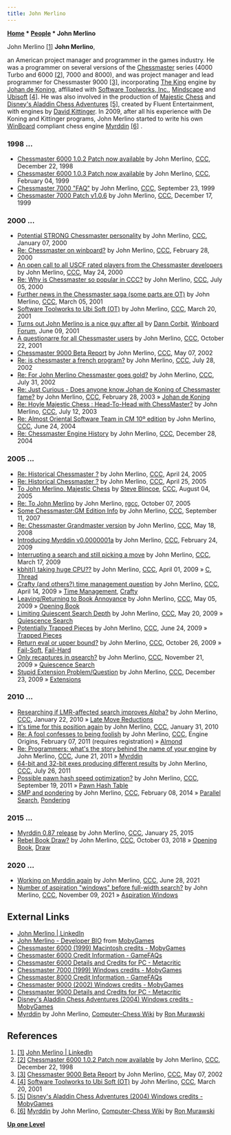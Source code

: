 ```yaml
---
title: John Merlino
---
```

**[Home](Home "Home") \* [People](People "People") \* John Merlino**



 [](http://www.linkedin.com/pub/john-merlino/0/124/370) John Merlino <a id="cite-note-1" href="#cite-ref-1">[1]</a> 
**John Merlino**,  

an American project manager and programmer in the games industry. He was a programmer on several versions of the [Chessmaster](Chessmaster "Chessmaster") series (4000 Turbo and 6000 <a id="cite-note-2" href="#cite-ref-2">[2]</a>, 7000 and 8000), and was project manager and lead programmer for Chessmaster 9000 <a id="cite-note-3" href="#cite-ref-3">[3]</a>, incorporating [The King](The_King "The King") engine by [Johan de Koning](Johan_de_Koning "Johan de Koning"), affiliated with [Software Toolworks, Inc.](index.php?title=Software_Toolworks&action=edit&redlink=1 "Software Toolworks (page does not exist)"), [Mindscape](index.php?title=Mindscape&action=edit&redlink=1 "Mindscape (page does not exist)") and [Ubisoft](index.php?title=Ubisoft&action=edit&redlink=1 "Ubisoft (page does not exist)") <a id="cite-note-4" href="#cite-ref-4">[4]</a>. He was also involved in the production of [Majestic Chess](Majestic_Chess "Majestic Chess") and [Disney's Aladdin Chess Adventures](Disney%27s_Aladdin_Chess_Adventures "Disney's Aladdin Chess Adventures") <a id="cite-note-5" href="#cite-ref-5">[5]</a>, created by Fluent Entertainment, with engines by [David Kittinger](David_Kittinger "David Kittinger"). In 2009, after all his experience with De Koning and Kittinger programs, John Merlino started to write his own [WinBoard](WinBoard "WinBoard") compliant chess engine [Myrddin](Myrddin "Myrddin") <a id="cite-note-6" href="#cite-ref-6">[6]</a> . 



### 1998 ...


* [Chessmaster 6000 1.0.2 Patch now available](https://www.stmintz.com/ccc/index.php?id=37196) by John Merlino, [CCC](CCC "CCC"), December 22, 1998
* [Chessmaster 6000 1.0.3 Patch now available](https://www.stmintz.com/ccc/index.php?id=42219) by John Merlino, [CCC](CCC "CCC"), February 04, 1999
* [Chessmaster 7000 "FAQ"](https://www.stmintz.com/ccc/index.php?id=70061) by John Merlino, [CCC](CCC "CCC"), September 23, 1999
* [Chessmaster 7000 Patch v1.0.6](https://www.stmintz.com/ccc/index.php?id=83111) by John Merlino, [CCC](CCC "CCC"), December 17, 1999


### 2000 ...


* [Potential STRONG Chessmaster personality](https://www.stmintz.com/ccc/index.php?id=86638) by John Merlino, [CCC](CCC "CCC"), January 07, 2000
* [Re: Chessmaster on winboard?](https://www.stmintz.com/ccc/index.php?id=99410) by John Merlino, [CCC](CCC "CCC"), February 28, 2000
* [An open call to all USCF rated players from the Chessmaster developers](https://www.stmintz.com/ccc/index.php?id=112355) by John Merlino, [CCC](CCC "CCC"), May 24, 2000
* [Re: Why is Chessmaster so popular in CCC?](https://www.stmintz.com/ccc/index.php?id=117882) by John Merlino, [CCC](CCC "CCC"), July 05, 2000
* [Further news in the Chessmaster saga (some parts are OT)](https://www.stmintz.com/ccc/index.php?id=157203) by John Merlino, [CCC](CCC "CCC"), March 05, 2001
* [Software Toolworks to Ubi Soft (OT)](https://www.stmintz.com/ccc/index.php?id=159490) by John Merlino, [CCC](CCC "CCC"), March 20, 2001
* [Turns out John Merlino is a nice guy after all](http://www.open-aurec.com/wbforum/viewtopic.php?t=33930&p=128447) by [Dann Corbit](Dann_Corbit "Dann Corbit"), [Winboard Forum](index.php?title=Computer_Chess_FOrums&action=edit&redlink=1 "Computer Chess FOrums (page does not exist)"), June 09, 2001
* [A questionarre for all Chessmaster users](https://www.stmintz.com/ccc/index.php?id=193818) by John Merlino, [CCC](CCC "CCC"), October 22, 2001
* [Chessmaster 9000 Beta Report](https://www.stmintz.com/ccc/index.php?id=228545) by John Merlino, [CCC](CCC "CCC"), May 07, 2002
* [Re: is chessmaster a french program?](https://www.stmintz.com/ccc/index.php?id=242969) by John Merlino, [CCC](CCC "CCC"), July 28, 2002
* [Re: For John Merlino Chessmaster goes gold?](https://www.stmintz.com/ccc/index.php?id=243608) by John Merlino, [CCC](CCC "CCC"), July 31, 2002
* [Re: Just Curious - Does anyone know Johan de Koning of Chessmaster fame?](https://www.stmintz.com/ccc/index.php?id=287267) by John Merlino, [CCC](CCC "CCC"), February 28, 2003 » [Johan de Koning](Johan_de_Koning "Johan de Koning")
* [Re: Hoyle Majestic Chess : Head-To-Head with ChessMaster?](https://www.stmintz.com/ccc/index.php?id=306187) by John Merlino, [CCC](CCC "CCC"), July 12, 2003
* [Re: Almost Oriental Software Team in CM 10º edition](https://www.stmintz.com/ccc/index.php?id=372329) by John Merlino, [CCC](CCC "CCC"), June 24, 2004
* [Re: Chessmaster Engine History](https://www.stmintz.com/ccc/index.php?id=403144) by John Merlino, [CCC](CCC "CCC"), December 28, 2004


### 2005 ...


* [Re: Historical Chessmaster ?](https://www.stmintz.com/ccc/index.php?id=422722) by John Merlino, [CCC](CCC "CCC"), April 24, 2005
* [Re: Historical Chessmaster ?](https://www.stmintz.com/ccc/index.php?id=422812) by John Merlino, [CCC](CCC "CCC"), April 25, 2005
* [To John Merlino. Majestic Chess](https://www.stmintz.com/ccc/index.php?id=440185) by [Steve Blincoe](Steve_Blincoe "Steve Blincoe"), [CCC](CCC "CCC"), August 04, 2005
* [Re: To John Merlino](http://groups.google.com/group/rec.games.chess.computer/msg/c0c646a8d48a19c0) by John Merlino, [rgcc](Computer_Chess_Forums "Computer Chess Forums"), October 07, 2005
* [Some Chessmaster:GM Edition Info](http://www.talkchess.com/forum/viewtopic.php?t=16407) by John Merlino, [CCC](CCC "CCC"), September 11, 2007
* [Re: Chessmaster Grandmaster version](http://www.talkchess.com/forum/viewtopic.php?topic_view=threads&p=189956&t=21197) by John Merlino, [CCC](CCC "CCC"), May 18, 2008
* [Introducing Myrddin v0.0000001a](http://www.talkchess.com/forum/viewtopic.php?t=26729) by John Merlino, [CCC](CCC "CCC"), February 24, 2009
* [Interrupting a search and still picking a move](http://www.talkchess.com/forum/viewtopic.php?t=27051) by John Merlino, [CCC](CCC "CCC"), March 17, 2009
* [kbhit() taking huge CPU??](http://www.talkchess.com/forum/viewtopic.php?t=27279) by John Merlino, [CCC](CCC "CCC"), April 01, 2009 » [C](C "C"), [Thread](Thread "Thread")
* [Crafty (and others?) time management question](http://www.talkchess.com/forum/viewtopic.php?t=27446) by John Merlino, [CCC](CCC "CCC"), April 14, 2009 » [Time Management](Time_Management "Time Management"), [Crafty](Crafty "Crafty")
* [Leaving/Returning to Book Annoyance](http://www.talkchess.com/forum/viewtopic.php?t=27746) by John Merlino, [CCC](CCC "CCC"), May 05, 2009 » [Opening Book](Opening_Book "Opening Book")
* [Limiting Quiescent Search Depth](http://www.talkchess.com/forum/viewtopic.php?t=28023) by John Merlino, [CCC](CCC "CCC"), May 20, 2009 » [Quiescence Search](Quiescence_Search "Quiescence Search")
* [Potentially Trapped Pieces](http://www.talkchess.com/forum/viewtopic.php?t=28620) by John Merlino, [CCC](CCC "CCC"), June 24, 2009 » [Trapped Pieces](Trapped_Pieces "Trapped Pieces")
* [Return eval or upper bound?](http://www.talkchess.com/forum/viewtopic.php?t=30333) by John Merlino, [CCC](CCC "CCC"), October 26, 2009 » [Fail-Soft](Fail-Soft "Fail-Soft"), [Fail-Hard](Fail-Hard "Fail-Hard")
* [Only recaptures in qsearch?](http://www.talkchess.com/forum/viewtopic.php?t=30738) by John Merlino, [CCC](CCC "CCC"), November 21, 2009 » [Quiescence Search](Quiescence_Search "Quiescence Search")
* [Stupid Extension Problem/Question](http://www.talkchess.com/forum/viewtopic.php?t=31220) by John Merlino, [CCC](CCC "CCC"), December 23, 2009 » [Extensions](Extensions "Extensions")


### 2010 ...


* [Researching if LMR-affected search improves Alpha?](http://www.talkchess.com/forum/viewtopic.php?t=31933) by John Merlino, [CCC](CCC "CCC"), January 22, 2010 » [Late Move Reductions](Late_Move_Reductions "Late Move Reductions")
* [It's time for this position again](http://www.talkchess.com/forum/viewtopic.php?t=32250) by John Merlino, [CCC](CCC "CCC"), January 31, 2010
* [Re: A fool confesses to being foolish](http://www.talkchess.com/forum/viewtopic.php?topic_view=threads&p=393341&t=37393) by John Merlino, [CCC](CCC "CCC"), Engine Origins, February 07, 2011 (requires registration) » [Almond](Almond "Almond")
* [Re: Programmers: what's the story behind the name of your engine](http://www.talkchess.com/forum/viewtopic.php?topic_view=threads&p=410903&t=39407) by John Merlino, [CCC](CCC "CCC"), June 21, 2011 » [Myrddin](Myrddin "Myrddin")
* [64-bit and 32-bit exes producing different results](http://www.talkchess.com/forum/viewtopic.php?t=39868) by John Merlino, [CCC](CCC "CCC"), July 26, 2011
* [Possible pawn hash speed optimization?](http://www.talkchess.com/forum/viewtopic.php?t=40470)  by John Merlino, [CCC](CCC "CCC"), September 19, 2011 » [Pawn Hash Table](Pawn_Hash_Table "Pawn Hash Table")
* [SMP and pondering](http://www.talkchess.com/forum/viewtopic.php?t=51198) by John Merlino, [CCC](CCC "CCC"), February 08, 2014 » [Parallel Search](Parallel_Search "Parallel Search"), [Pondering](Pondering "Pondering")


### 2015 ...


* [Myrddin 0.87 release](http://www.talkchess.com/forum/viewtopic.php?t=55093) by John Merlino, [CCC](CCC "CCC"), January 25, 2015
* [Rebel Book Draw?](http://www.talkchess.com/forum3/viewtopic.php?f=7&t=68558) by John Merlino, [CCC](CCC "CCC"), October 03, 2018 » [Opening Book](Opening_Book "Opening Book"), [Draw](Draw "Draw")


### 2020 ...


* [Working on Myrddin again](http://www.talkchess.com/forum3/viewtopic.php?f=7&t=77567) by John Merlino, [CCC](CCC "CCC"), June 28, 2021
* [Number of aspiration "windows" before full-width search?](https://www.talkchess.com/forum3/viewtopic.php?f=7&t=78625) by John Merlino, [CCC](CCC "CCC"), November 09, 2021 » [Aspiration Windows](Aspiration_Windows "Aspiration Windows")


## External Links


* [John Merlino | LinkedIn](http://www.linkedin.com/pub/john-merlino/0/124/370)
* [John Merlino - Developer BIO](http://www.mobygames.com/developer/sheet/view/developerId,22763/) from [MobyGames](https://en.wikipedia.org/wiki/MobyGames)
* [Chessmaster 6000 (1999) Macintosh credits - MobyGames](http://www.mobygames.com/game/macintosh/chessmaster-6000/credits)
* [Chessmaster 6000 Credit Information - GameFAQs](http://www.gamefaqs.com/pc/63616-chessmaster-6000/credit)
* [Chessmaster 6000 Details and Credits for PC - Metacritic](http://www.metacritic.com/game/pc/chessmaster-6000/details)
* [Chessmaster 7000 (1999) Windows credits - MobyGames](http://www.mobygames.com/game/windows/chessmaster-7000/credits)
* [Chessmaster 8000 Credit Information - GameFAQs](http://www.gamefaqs.com/pc/447246-chessmaster-8000/credit)
* [Chessmaster 9000 (2002) Windows credits - MobyGames](http://www.mobygames.com/game/windows/chessmaster-9000/credits)
* [Chessmaster 9000 Details and Credits for PC - Metacritic](http://www.metacritic.com/game/pc/chessmaster-9000/details)
* [Disney's Aladdin Chess Adventures (2004) Windows credits - MobyGames](http://www.mobygames.com/game/windows/disneys-aladdin-chess-adventures/credits)
* [Myrddin](http://computer-chess.org/doku.php?id=computer_chess:engines:myrddin:index) by John Merlino, [Computer-Chess Wiki](http://computer-chess.org/doku.php?id=home) by [Ron Murawski](Ron_Murawski "Ron Murawski")


## References


1. <a id="cite-ref-1" href="#cite-note-1">[1]</a> [John Merlino | LinkedIn](http://www.linkedin.com/pub/john-merlino/0/124/370)
2. <a id="cite-ref-2" href="#cite-note-2">[2]</a> [Chessmaster 6000 1.0.2 Patch now available](https://www.stmintz.com/ccc/index.php?id=37196) by John Merlino, [CCC](CCC "CCC"), December 22, 1998
3. <a id="cite-ref-3" href="#cite-note-3">[3]</a> [Chessmaster 9000 Beta Report](https://www.stmintz.com/ccc/index.php?id=228545) by John Merlino, [CCC](CCC "CCC"), May 07, 2002
4. <a id="cite-ref-4" href="#cite-note-4">[4]</a> [Software Toolworks to Ubi Soft (OT)](https://www.stmintz.com/ccc/index.php?id=159490) by John Merlino, [CCC](CCC "CCC"), March 20, 2001
5. <a id="cite-ref-5" href="#cite-note-5">[5]</a> [Disney's Aladdin Chess Adventures (2004) Windows credits - MobyGames](http://www.mobygames.com/game/windows/disneys-aladdin-chess-adventures/credits)
6. <a id="cite-ref-6" href="#cite-note-6">[6]</a> [Myrddin](http://computer-chess.org/doku.php?id=computer_chess:engines:myrddin:index) by John Merlino, [Computer-Chess Wiki](http://computer-chess.org/doku.php?id=home) by [Ron Murawski](Ron_Murawski "Ron Murawski")

**[Up one Level](People "People")**







 
